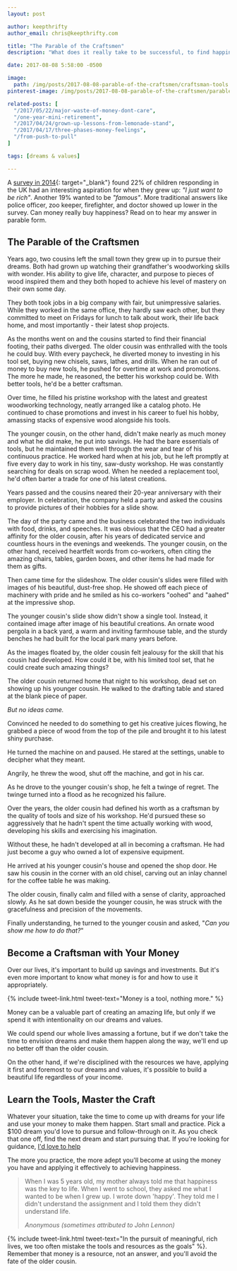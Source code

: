 ```yaml
---
layout: post

author: keepthrifty
author_email: chris@keepthrifty.com

title: "The Parable of the Craftsmen"
description: "What does it really take to be successful, to find happiness? This parable explores whether money can really buy happiness."

date: 2017-08-08 5:58:00 -0500

image:
  path: /img/posts/2017-08-08-parable-of-the-craftsmen/craftsman-tools.jpg
pinterest-image: /img/posts/2017-08-08-parable-of-the-craftsmen/parable-craftsmen

related-posts: [
  "/2017/05/22/major-waste-of-money-dont-care",
  "/one-year-mini-retirement",
  "/2017/04/24/grown-up-lessons-from-lemonade-stand",
  "/2017/04/17/three-phases-money-feelings",
  "/from-push-to-pull"
]

tags: [dreams & values]

---
```


A [survey in 2014](http://www.telegraph.co.uk/news/newstopics/howaboutthat/11014591/One-in-five-children-just-want-to-be-rich-when-they-grow-up.html){: target="_blank"} found 22% of children responding in the UK had an interesting aspiration for when they grew up: _"I just want to be rich"_. Another 19% wanted to be _"famous"_. More traditional answers like police officer, zoo keeper, firefighter, and doctor showed up lower in the survey. Can money really buy happiness? Read on to hear my answer in parable form.

## The Parable of the Craftsmen

Years ago, two cousins left the small town they grew up in to pursue their dreams. Both had grown up watching their grandfather's woodworking skills with wonder. His ability to give life, character, and purpose to pieces of wood inspired them and they both hoped to achieve his level of mastery on their own some day.

They both took jobs in a big company with fair, but unimpressive salaries. While they worked in the same office, they hardly saw each other, but they committed to meet on Fridays for lunch to talk about work, their life back home, and most importantly - their latest shop projects.

As the months went on and the cousins started to find their financial footing, their paths diverged. The older cousin was enthralled with the tools he could buy. With every paycheck, he diverted money to investing in his tool set, buying new chisels, saws, lathes, and drills. When he ran out of money to buy new tools, he pushed for overtime at work and promotions. The more he made, he reasoned, the better his workshop could be. With better tools, he'd be a better craftsman.

Over time, he filled his pristine workshop with the latest and greatest woodworking technology, neatly arranged like a catalog photo. He continued to chase promotions and invest in his career to fuel his hobby, amassing stacks of expensive wood alongside his tools.

The younger cousin, on the other hand, didn't make nearly as much money and what he did make, he put into savings. He had the bare essentials of tools, but he maintained them well through the wear and tear of his continuous practice. He worked hard when at his job, but he left promptly at five every day to work in his tiny, saw-dusty workshop. He was constantly searching for deals on scrap wood. When he needed a replacement tool, he'd often barter a trade for one of his latest creations.

Years passed and the cousins neared their 20-year anniversary with their employer. In celebration, the company held a party and asked the cousins to provide pictures of their hobbies for a slide show.

The day of the party came and the business celebrated the two individuals with food, drinks, and speeches. It was obvious that the CEO had a greater affinity for the older cousin, after his years of dedicated service and countless hours in the evenings and weekends. The younger cousin, on the other hand, received heartfelt words from co-workers, often citing the amazing chairs, tables, garden boxes, and other items he had made for them as gifts.

Then came time for the slideshow. The older cousin's slides were filled with images of his beautiful, dust-free shop. He showed off each piece of machinery with pride and he smiled as his co-workers "oohed" and "aahed" at the impressive shop.

The younger cousin's slide show didn't show a single tool. Instead, it contained image after image of his beautiful creations. An ornate wood pergola in a back yard, a warm and inviting farmhouse table, and the sturdy benches he had built for the local park many years before.

As the images floated by, the older cousin felt jealousy for the skill that his cousin had developed. How could it be, with his limited tool set, that he could create such amazing things?

The older cousin returned home that night to his workshop, dead set on showing up his younger cousin. He walked to the drafting table and stared at the blank piece of paper.

_But no ideas came._

Convinced he needed to do something to get his creative juices flowing, he grabbed a piece of wood from the top of the pile and brought it to his latest shiny purchase.

He turned the machine on and paused. He stared at the settings, unable to decipher what they meant.

Angrily, he threw the wood, shut off the machine, and got in his car.

As he drove to the younger cousin's shop, he felt a twinge of regret. The twinge turned into a flood as he recognized his failure.

Over the years, the older cousin had defined his worth as a craftsman by the quality of tools and size of his workshop. He'd pursued these so aggressively that he hadn't spent the time actually working with wood, developing his skills and exercising his imagination.

Without these, he hadn't developed at all in becoming a craftsman. He had just become a guy who owned a lot of expensive equipment.

He arrived at his younger cousin's house and opened the shop door. He saw his cousin in the corner with an old chisel, carving out an inlay channel for the coffee table he was making.

The older cousin, finally calm and filled with a sense of clarity, approached slowly. As he sat down beside the younger cousin, he was struck with the gracefulness and precision of the movements.

Finally understanding, he turned to the younger cousin and asked, "_Can you show me how to do that?_"

## Become a Craftsman with Your Money

Over our lives, it's important to build up savings and investments. But it's even more important to know what money is for and how to use it appropriately.

{% include tweet-link.html tweet-text="Money is a tool, nothing more." %}

Money can be a valuable part of creating an amazing life, but only if we spend it with intentionality on our dreams and values.

We could spend our whole lives amassing a fortune, but if we don't take the time to envision dreams and make them happen along the way, we'll end up no better off than the older cousin.

On the other hand, if we're disciplined with the resources we have, applying it first and foremost to our dreams and values, it's possible to build a beautiful life regardless of your income.

## Learn the Tools, Master the Craft

Whatever your situation, take the time to come up with dreams for your life and use your money to make them happen. Start small and practice. Pick a $100 dream you'd love to pursue and follow-through on it. As you check that one off, find the next dream and start pursuing that. If you're looking for guidance, [I'd love to help]({{site.url}}/work-with-me/#life-flipping-coaching)

The more you practice, the more adept you'll become at using the money you have and applying it effectively to achieving happiness.

> When I was 5 years old, my mother always told me that happiness was the key to life. When I went to school, they asked me what I wanted to be when I grew up. I wrote down 'happy'. They told me I didn't understand the assignment and I told them they didn't understand life.
>
><cite>Anonymous (sometimes attributed to John Lennon)</cite>

{% include tweet-link.html tweet-text="In the pursuit of meaningful, rich lives, we too often mistake the tools and resources as the goals" %}. Remember that money is a resource, not an answer, and you'll avoid the fate of the older cousin.
